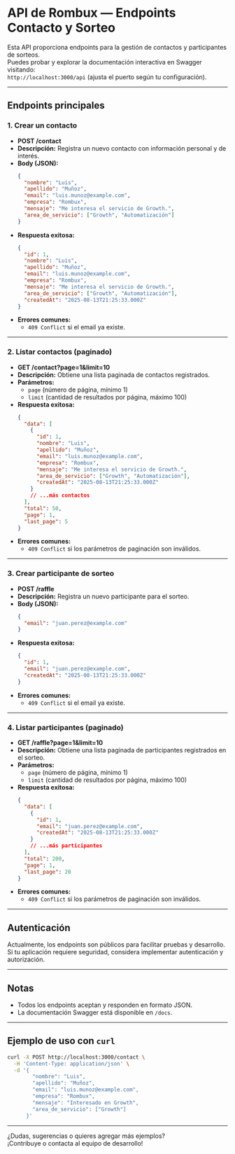 # API de Rombux — Endpoints Contacto y Sorteo

Esta API proporciona endpoints para la gestión de contactos y participantes de sorteos.  
Puedes probar y explorar la documentación interactiva en Swagger visitando:  
`http://localhost:3000/api` (ajusta el puerto según tu configuración).

---

## Endpoints principales

### 1. **Crear un contacto**

- **POST /contact**
- **Descripción:** Registra un nuevo contacto con información personal y de interés.
- **Body (JSON):**
  ```json
  {
    "nombre": "Luis",
    "apellido": "Muñoz",
    "email": "luis.munoz@example.com",
    "empresa": "Rombux",
    "mensaje": "Me interesa el servicio de Growth.",
    "area_de_servicio": ["Growth", "Automatización"]
  }
  ```
- **Respuesta exitosa:**
  ```json
  {
    "id": 1,
    "nombre": "Luis",
    "apellido": "Muñoz",
    "email": "luis.munoz@example.com",
    "empresa": "Rombux",
    "mensaje": "Me interesa el servicio de Growth.",
    "area_de_servicio": ["Growth", "Automatización"],
    "createdAt": "2025-08-13T21:25:33.000Z"
  }
  ```
- **Errores comunes:**
  - `409 Conflict` si el email ya existe.

---

### 2. **Listar contactos (paginado)**

- **GET /contact?page=1&limit=10**
- **Descripción:** Obtiene una lista paginada de contactos registrados.
- **Parámetros:**
  - `page` (número de página, mínimo 1)
  - `limit` (cantidad de resultados por página, máximo 100)
- **Respuesta exitosa:**
  ```json
  {
    "data": [
      {
        "id": 1,
        "nombre": "Luis",
        "apellido": "Muñoz",
        "email": "luis.munoz@example.com",
        "empresa": "Rombux",
        "mensaje": "Me interesa el servicio de Growth.",
        "area_de_servicio": ["Growth", "Automatización"],
        "createdAt": "2025-08-13T21:25:33.000Z"
      }
      // ...más contactos
    ],
    "total": 50,
    "page": 1,
    "last_page": 5
  }
  ```
- **Errores comunes:**
  - `409 Conflict` si los parámetros de paginación son inválidos.

---

### 3. **Crear participante de sorteo**

- **POST /raffle**
- **Descripción:** Registra un nuevo participante para el sorteo.
- **Body (JSON):**
  ```json
  {
    "email": "juan.perez@example.com"
  }
  ```
- **Respuesta exitosa:**
  ```json
  {
    "id": 1,
    "email": "juan.perez@example.com",
    "createdAt": "2025-08-13T21:25:33.000Z"
  }
  ```
- **Errores comunes:**
  - `409 Conflict` si el email ya existe.

---

### 4. **Listar participantes (paginado)**

- **GET /raffle?page=1&limit=10**
- **Descripción:** Obtiene una lista paginada de participantes registrados en el sorteo.
- **Parámetros:**
  - `page` (número de página, mínimo 1)
  - `limit` (cantidad de resultados por página, máximo 100)
- **Respuesta exitosa:**
  ```json
  {
    "data": [
      {
        "id": 1,
        "email": "juan.perez@example.com",
        "createdAt": "2025-08-13T21:25:33.000Z"
      }
      // ...más participantes
    ],
    "total": 200,
    "page": 1,
    "last_page": 20
  }
  ```
- **Errores comunes:**
  - `409 Conflict` si los parámetros de paginación son inválidos.

---

## Autenticación

Actualmente, los endpoints son públicos para facilitar pruebas y desarrollo.  
Si tu aplicación requiere seguridad, considera implementar autenticación y autorización.

---

## Notas

- Todos los endpoints aceptan y responden en formato JSON.
- La documentación Swagger está disponible en `/docs`.

---

## Ejemplo de uso con `curl`

```bash
curl -X POST http://localhost:3000/contact \
  -H 'Content-Type: application/json' \
  -d '{
        "nombre": "Luis",
        "apellido": "Muñoz",
        "email": "luis.munoz@example.com",
        "empresa": "Rombux",
        "mensaje": "Interesado en Growth",
        "area_de_servicio": ["Growth"]
      }'
```

---

¿Dudas, sugerencias o quieres agregar más ejemplos?  
¡Contribuye o contacta al equipo de desarrollo!
